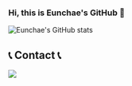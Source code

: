 ### Hi, this is Eunchae's GitHub 👋

<!--
**givesilverstick/givesilverstick** is a ✨ _special_ ✨ repository because its `README.md` (this file) appears on your GitHub profile.

Here are some ideas to get you started:

- 🔭 I’m currently working on ...
- 🌱 I’m currently learning ...
- 👯 I’m looking to collaborate on ...
- 🤔 I’m looking for help with ...
- 💬 Ask me about ...
- 📫 How to reach me: ...
- 😄 Pronouns: ...
- ⚡ Fun fact: ...
-->

![Eunchae's GitHub stats](https://github-readme-stats.vercel.app/api?username=givesilverstick&show_icons=true&theme=radical)


## 📞 Contact 📞
<div style="display:flex; flex-direction:row;">
    <a href="mailto:silverstick21@sookmyung.ac.kr">
        <img src="https://img.shields.io/badge/
        Gmail-EA4335?style=for-the-badge&logo=Gmail&logoColor=white"> 
    </a>
</div>
